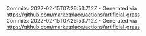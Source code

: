 Commits: 2022-02-15T07:26:53.712Z - Generated via https://github.com/marketplace/actions/artificial-grass
<br>
Commits: 2022-02-15T07:26:53.712Z - Generated via https://github.com/marketplace/actions/artificial-grass
<br>
